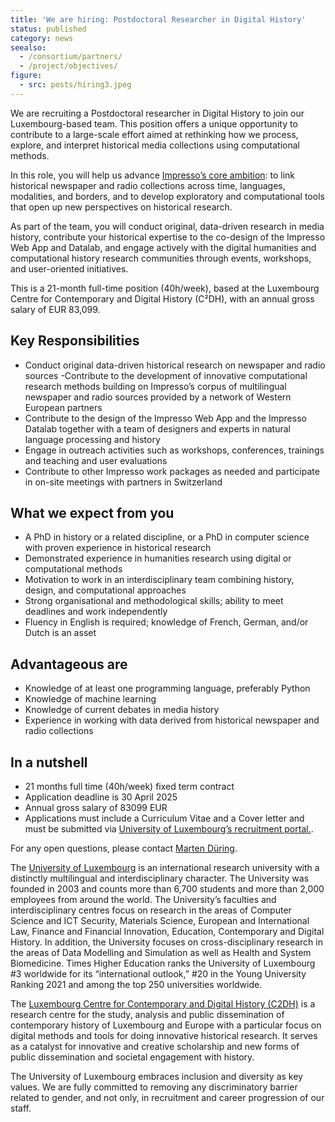 ```yaml
---
title: 'We are hiring: Postdoctoral Researcher in Digital History'
status: published
category: news
seealso:
  - /consortium/partners/
  - /project/objectives/
figure:
  - src: posts/hiring3.jpeg
---
```


We are recruiting a Postdoctoral researcher in Digital History to join our Luxembourg-based team. This position offers a unique opportunity to contribute to a large-scale effort aimed at rethinking how we process, explore, and interpret historical media collections using computational methods.

<!-- more -->

In this role, you will help us advance [Impresso’s core ambition](/project/objectives/): to link historical newspaper and radio collections across time, languages, modalities, and borders, and to develop exploratory and computational tools that open up new perspectives on historical research.

As part of the team, you will conduct original, data-driven research in media history, contribute your historical expertise to the co-design of the Impresso Web App and Datalab, and engage actively with the digital humanities and computational history research communities through events, workshops, and user-oriented initiatives.

This is a 21-month full-time position (40h/week), based at the Luxembourg Centre for Contemporary and Digital History (C²DH), with an annual gross salary of EUR 83,099.


## Key Responsibilities

- Conduct original data-driven historical research on newspaper and radio sources
-Contribute to the development of innovative computational research methods building on Impresso’s corpus of multilingual newspaper and radio sources provided by a network of Western European partners
- Contribute to the design of the Impresso Web App and the Impresso Datalab together with a team of designers and experts in natural language processing and history
- Engage in outreach activities such as workshops, conferences, trainings and teaching and user evaluations
- Contribute to other Impresso work packages as needed and participate in on-site meetings with partners in Switzerland


## What we expect from you

- A PhD in history or a related discipline, or a PhD in computer science with proven experience in historical research
- Demonstrated experience in humanities research using digital or computational methods
- Motivation to work in an interdisciplinary team combining history, design, and computational approaches
- Strong organisational and methodological skills; ability to meet deadlines and work independently
- Fluency in English is required; knowledge of French, German, and/or Dutch is an asset


## Advantageous are

- Knowledge of at least one programming language, preferably Python
- Knowledge of machine learning
- Knowledge of current debates in media history
- Experience in working with data derived from historical newspaper and radio collections

## In a nutshell

- 21 months full time (40h/week) fixed term contract
- Application deadline is 30 April 2025
- Annual gross salary of 83099 EUR
- Applications must include a Curriculum Vitae and a Cover letter and must be submitted via [University of Luxembourg’s recruitment portal.](https://recruitment.uni.lu/en/details.html?nPostingId=106376&nPostingTargetId=152059&id=QMUFK026203F3VBQB7V7VV4S8&LG=UK&languageSelect=UK&sType=Social%20Recruiting&mask=karriereseiten). 

For any open questions, please contact [Marten Düring](mailto:marten.during@uni.lu). 


The [University of Luxembourg](https://www.uni.lu/en/) is an international research university with a distinctly multilingual and interdisciplinary character. The University was founded in 2003 and counts more than 6,700 students and more than 2,000 employees from around the world. The University’s faculties and interdisciplinary centres focus on research in the areas of Computer Science and ICT Security, Materials Science, European and International Law, Finance and Financial Innovation, Education, Contemporary and Digital History. In addition, the University focuses on cross-disciplinary research in the areas of Data Modelling and Simulation as well as Health and System Biomedicine. Times Higher Education ranks the University of Luxembourg #3 worldwide for its “international outlook,” #20 in the Young University Ranking 2021 and among the top 250 universities worldwide.

The [Luxembourg Centre for Contemporary and Digital History (C2DH)](https://www.c2dh.uni.lu/) is a research centre for the study, analysis and public dissemination of contemporary history of Luxembourg and Europe with a particular focus on digital methods and tools for doing innovative historical research. It serves as a catalyst for innovative and creative scholarship and new forms of public dissemination and societal engagement with history.

The University of Luxembourg embraces inclusion and diversity as key values. We are fully committed to removing any discriminatory barrier related to gender, and not only, in recruitment and career progression of our staff.
